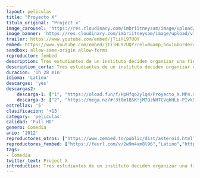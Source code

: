 ```yaml
---
layout: peliculas
title: "Proyecto X"
titulo_original: "Project x"
image_carousel: 'https://res.cloudinary.com/imbriitneysam/image/upload/v1545446659/PROJECT-poster-min.jpg'
image_banner: 'https://res.cloudinary.com/imbriitneysam/image/upload/v1545446661/project-banner-min.jpg'
trailer: https://www.youtube.com/embed/jTiiHL97UQY
embed: https://www.youtube.com/embed/jTiiHL97UQY?rel=0&amp;hd=1&border=0&wmode=opaque&enablejsapi=1&modestbranding=1&controls=1&showinfo=1
sandbox: allow-same-origin allow-forms
reproductor: fembed
description: Tres estudiantes de un instituto deciden organizar una fiesta salvaje en casa de uno de ellos, promocionándola en las redes sociales como la fiesta más loca de la temporada. Además, los chicos deciden grabarla para luego colgarla en la red. Pero, poco a poco, irán surgiendo una serie de complicaciones imprevistas.
description_corta: Tres estudiantes de un instituto deciden organizar una fiesta salvaje en casa de uno de ellos, promocionándola en las redes sociales como la fiesta más loca de la temporada. Además, los chicos deciden grabarla para luego..
duracion: '1h 28 min'
idioma: 'Latino'
descargas: 'yes'
descargas2:
    descarga-1: ["1", "https://oload.fun/f/HpHfqo2ylq4/Proyecto_X.MP4.mp4", "https://www.google.com/s2/favicons?domain=openload.co","OpenLoad","https://res.cloudinary.com/imbriitneysam/image/upload/v1541473684/mexico.png", "Latino", "Full HD"]
    descarga-3: ["2", "https://mega.nz/#!3t8m1BSK!jM7QzNHTCVqhHLb-PIvkS8scMyhfkeer1dtiYJLvL34", "https://www.google.com/s2/favicons?domain=mega.nz","Mega","https://res.cloudinary.com/imbriitneysam/image/upload/v1541473684/mexico.png", "Latino", "Full HD"]
estrellas: '5'
clasificacion: '+13'
category: 'peliculas'
calidad: 'Full HD'
genero: Comedia
anio: '2012'
reproductores_otros: ["https://www.zembed.to/public/dist/asteroid.html?id=d61a02e71f79a5f6550efbe0bcb1a1e6&title=Project%20X","Latino","https://mstream.press/gpz90br4lnij","Latino","https://movcloud.net/embed/ca-ctc6vsQWZ","Latino"]
reproductores_fembed: ["https://feurl.com/v/2w9m4xm8l96","Latino","https://pelispng.online/v/yx93kmzzqqo","Latino"]
tags:
- Comedia
twitter_text: Project X
introduction: Tres estudiantes de un instituto deciden organizar una fiesta salvaje en casa de uno de ellos, promocionándola en las redes sociales como la fiesta más loca de la temporada. Además, los chicos deciden grabarla para luego..
---
```



 







